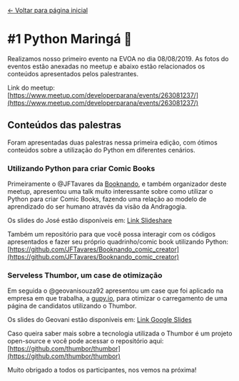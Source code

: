 [<- Voltar para página inicial](https://github.com/python-maringa/meetups)


# #1 Python Maringá 🐍
Realizamos nosso primeiro evento na EVOA no dia 08/08/2019. As fotos do eventos estão anexadas no meetup e abaixo estão relacionados os conteúdos apresentados pelos palestrantes.

Link do meetup: [https://www.meetup.com/developerparana/events/263081237/](https://www.meetup.com/developerparana/events/263081237/)

## Conteúdos das palestras
Foram apresentadas duas palestras nessa primeira edição, com ótimos conteúdos sobre a utilização do Python em diferentes cenários.

### Utilizando Python para criar Comic Books
Primeiramente o @JFTavares da [Booknando](http://booknando.com.br), e também organizador deste meetup, apresentou uma talk muito interessante sobre como utilizar o Python para criar Comic Books, fazendo uma relação ao modelo de aprendizado do ser humano através da visão da Andragogia.

Os slides do José estão disponíveis em: [Link Slideshare](http://bit.ly/2KnpoOK)

Também um repositório para que você possa interagir com os códigos apresentados e fazer seu próprio quadrinho/comic book utilizando Python: [https://github.com/JFTavares/Booknando_comic_creator](https://github.com/JFTavares/Booknando_comic_creator)


### Serveless Thumbor, um case de otimização
Em seguida o @geovanisouza92 apresentou um case que foi aplicado na empresa em que trabalha, a [gupy.io](gupy.io), para otimizar o carregamento de uma página de candidatos utilizando o Thumbor.

Os slides do Geovani estão disponíveis em: [Link Google Slides](https://docs.google.com/presentation/d/11FrzgmmPeQGDD2mxFZjO1F4bDYBvk7LiIm67Xya8ZJI/edit)

Caso queira saber mais sobre a tecnologia utilizada o Thumbor é um projeto open-source e você pode acessar o repositório aqui: [https://github.com/thumbor/thumbor](https://github.com/thumbor/thumbor)


Muito obrigado a todos os participantes, nos vemos na próxima!